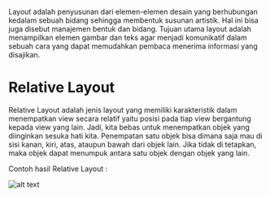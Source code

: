 Layout adalah penyusunan dari elemen-elemen desain yang berhubungan kedalam sebuah bidang sehingga membentuk susunan artistik. Hal ini bisa juga disebut manajemen bentuk dan bidang. Tujuan utama layout adalah menampilkan elemen gambar dan teks agar menjadi komunikatif dalam sebuah cara yang dapat memudahkan pembaca menerima informasi yang disajikan.
# Relative Layout

Relative Layout adalah jenis layout yang memiliki karakteristik dalam menempatkan view secara relatif yaitu posisi pada tiap view bergantung kepada view yang lain. Jadi, kita bebas untuk menempatkan objek yang diinginkan sesuka hati kita. Penempatan satu objek bisa dimana saja mau di sisi kanan, kiri, atas, ataupun bawah dari objek lain. Jika tidak di tetapkan, maka objek dapat menumpuk antara satu objek dengan objek yang lain.

Contoh hasil Relative Layout :

![alt text](Hasil/Relative.jpg)


